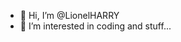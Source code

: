 - 👋 Hi, I’m @LionelHARRY
- 👀 I’m interested in coding and stuff...


<!---
LionelHARRY/LionelHARRY is a ✨ special ✨ repository because its `README.md` (this file) appears on your GitHub profile.
You can click the Preview link to take a look at your changes.
--->
